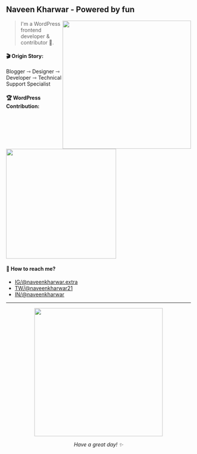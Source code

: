 Naveen Kharwar - Powered by fun
---
<img src="https://media.giphy.com/media/3o7abooVPgeGpknXpu/source.gif" width="350" align="right"/>

> I'm a WordPress frontend developer & contributor 👋.

#### 🎬 Origin Story:
Blogger ⇾ Designer ⇾ Developer ⇾ Technical Support Specialist

#### 🏆 WordPress Contribution:
<img src="https://user-images.githubusercontent.com/37496983/122472357-1f50a400-cfde-11eb-954f-8a70a5c54cb5.png" width="300"/>

#### 🤝 How to reach me?
- <a href="https://www.instagram.com/naveenkharwar.extra/?hl=en"> IG/@naveenkharwar.extra </a>    
- <a href="https://twitter.com/naveenkharwar21"> TW/@naveenkharwar21 </a>
- <a href="https://www.linkedin.com/in/naveenkharwar/"> IN/@naveenkharwar </a>

---
<p align="center" width="100%"><img src="https://media.giphy.com/media/4jUv5WgsH8waA/source.gif" width="350" align="center"/></p>
<p align="center"><i>Have a great day! ✨</i></p>
